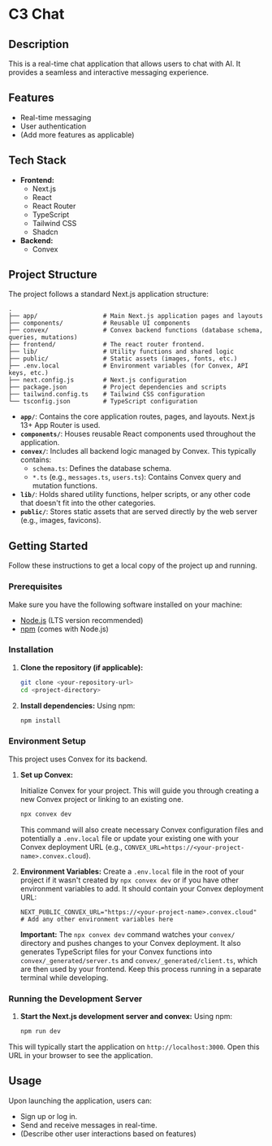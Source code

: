 # C3 Chat

## Description

This is a real-time chat application that allows users to chat with AI. It provides a seamless and interactive messaging experience.

## Features

- Real-time messaging
- User authentication
- (Add more features as applicable)

## Tech Stack

- **Frontend:**
  - Next.js
  - React
  - React Router
  - TypeScript
  - Tailwind CSS
  - Shadcn
- **Backend:**
  - Convex

## Project Structure

The project follows a standard Next.js application structure:

```
.
├── app/                  # Main Next.js application pages and layouts
├── components/           # Reusable UI components
├── convex/               # Convex backend functions (database schema, queries, mutations)
├── frontend/             # The react router frontend.
├── lib/                  # Utility functions and shared logic
├── public/               # Static assets (images, fonts, etc.)
├── .env.local            # Environment variables (for Convex, API keys, etc.)
├── next.config.js        # Next.js configuration
├── package.json          # Project dependencies and scripts
├── tailwind.config.ts    # Tailwind CSS configuration
└── tsconfig.json         # TypeScript configuration
```

- **`app/`**: Contains the core application routes, pages, and layouts. Next.js 13+ App Router is used.
- **`components/`**: Houses reusable React components used throughout the application.
- **`convex/`**: Includes all backend logic managed by Convex. This typically contains:
  - `schema.ts`: Defines the database schema.
  - `*.ts` (e.g., `messages.ts`, `users.ts`): Contains Convex query and mutation functions.
- **`lib/`**: Holds shared utility functions, helper scripts, or any other code that doesn't fit into the other categories.
- **`public/`**: Stores static assets that are served directly by the web server (e.g., images, favicons).

## Getting Started

Follow these instructions to get a local copy of the project up and running.

### Prerequisites

Make sure you have the following software installed on your machine:

- [Node.js](https://nodejs.org/) (LTS version recommended)
- [npm](https://www.npmjs.com/) (comes with Node.js)

### Installation

1. **Clone the repository (if applicable):**

    ```bash
    git clone <your-repository-url>
    cd <project-directory>
    ```

2. **Install dependencies:**
    Using npm:

    ```bash
    npm install
    ```

### Environment Setup

This project uses Convex for its backend.

1. **Set up Convex:**

    Initialize Convex for your project. This will guide you through creating a new Convex project or linking to an existing one.

    ```bash
    npx convex dev
    ```

    This command will also create necessary Convex configuration files and potentially a `.env.local` file or update your existing one with your Convex deployment URL (e.g., `CONVEX_URL=https://<your-project-name>.convex.cloud`).

2. **Environment Variables:**
    Create a `.env.local` file in the root of your project if it wasn't created by `npx convex dev` or if you have other environment variables to add.
    It should contain your Convex deployment URL:

    ```env
    NEXT_PUBLIC_CONVEX_URL="https://<your-project-name>.convex.cloud"
    # Add any other environment variables here
    ```

    **Important:** The `npx convex dev` command watches your `convex/` directory and pushes changes to your Convex deployment. It also generates TypeScript files for your Convex functions into `convex/_generated/server.ts` and `convex/_generated/client.ts`, which are then used by your frontend. Keep this process running in a separate terminal while developing.

### Running the Development Server

1. **Start the Next.js development server and convex:**
    Using npm:

    ```bash
    npm run dev
    ```

This will typically start the application on `http://localhost:3000`. Open this URL in your browser to see the application.

## Usage

Upon launching the application, users can:

- Sign up or log in.
- Send and receive messages in real-time.
- (Describe other user interactions based on features)
